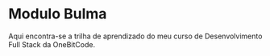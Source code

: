 # Modulo Bulma
 Aqui encontra-se a trilha de aprendizado do meu curso de Desenvolvimento Full Stack da OneBitCode.
